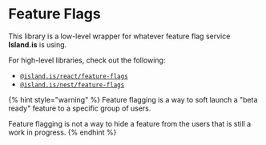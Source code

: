 # Feature Flags

This library is a low-level wrapper for whatever feature flag service **Island.is** is using.

For high-level libraries, check out the following:

- [`@island.is/react/feature-flags`](../react/feature-flags/README.md)
- [`@island.is/nest/feature-flags`](../nest/feature-flags/README.md)

{% hint style="warning" %}
Feature flagging is a way to soft launch a "beta ready" feature to a specific
group of users.

Feature flagging is not a way to hide a feature from the users that is still a
work in progress.
{% endhint %}
